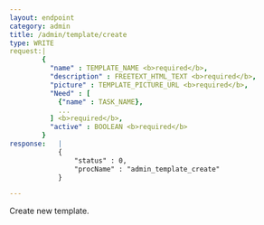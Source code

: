 ```yaml
---
layout: endpoint
category: admin
title: /admin/template/create
type: WRITE
request:|
        {
          "name" : TEMPLATE_NAME <b>required</b>,
          "description" : FREETEXT_HTML_TEXT <b>required</b>,
          "picture" : TEMPLATE_PICTURE_URL <b>required</b>,
          "Need" : [
            {"name" : TASK_NAME},
            ...
          ] <b>required</b>,
          "active" : BOOLEAN <b>required</b>
        }
response:   |
            {
                "status" : 0,
                "procName" : "admin_template_create"
            }

---
```


Create new template.